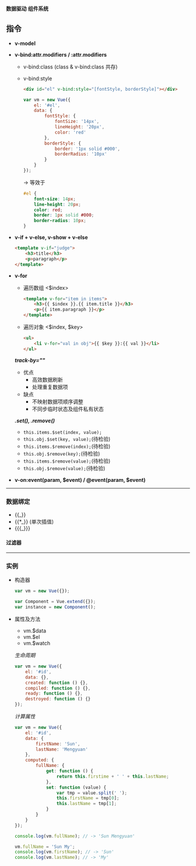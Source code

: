 __数据驱动__ __组件系统__

## 指令 ##
+ __v-model__
+ __v-bind:attr.modifiers / :attr.modifiers__
    + v-bind:class (class & v-bind:class 共存)
    + v-bind:style

        ```html
        <div id="el" v-bind:style="[fontStyle, borderStyle]"></div>
        ```
        ```javascript
        var vm = new Vue({
            el: '#el',
            data: {
                fontStyle: {
                    fontSize: '14px',
                    lineHeight: '20px',
                    color: 'red'
                },
                borderStyle: {
                    border: '1px solid #000',
                    borderRadius: '10px'
                }
            }
        });
        ```

        -> 等效于
        ```css
        #el {
            font-size: 14px;
            line-height: 20px;
            color: red;
            border: 1px solid #000;
            border-radius: 10px;
        }
        ```
+ __v-if + v-else, v-show + v-else__

    ```html
    <template v-if="judge">
        <h3>title</h3>
        <p>paragraph</p>
    </template>
    ```
+ __v-for__
    + 遍历数组 <$index>

        ```html
        <template v-for="item in items">
            <h3>{{ $index }}.{{ item.title }}</h3>
            <p>{{ item.paragraph }}</p>
        </template>
        ```
    + 遍历对象 <$index, $key>

        ```html
        <ul>
            <li v-for="val in obj">{{ $key }}:{{ val }}</li>
        </ul>
        ```

    ___track-by=""___
    + 优点
        + 高效数据刷新
        + 处理重复数据项
    + 缺点
        + 不映射数据项顺序调整
        + 不同步临时状态及组件私有状态
    
    ___.$set(), .$remove()___
    + `this.items.$set(index, value);`
    + `this.obj.$set(key, value);`(待检验)
    + `this.items.$remove(index);`(待检验)
    + `this.obj.$remove(key);`(待检验)
    + `this.items.$remove(value);`(待检验)
    + `this.obj.$remove(value);`(待检验)

+ __v-on:event(param, $event) / @event(param, $event)__

***

### 数据绑定 ###
+ {{_}}
+ {{*_}} (单次插值)
+ {{{_}}}

#### 过滤器 ####

***

### 实例 ###
+ 构造器

    ```javascript
    var vm = new Vue({});
    ```
    ```javascript
    var Component = Vue.extend({});
    var instance = new Component();
    ```
+ 属性及方法
    + vm.$data
    + vm.$el
    + vm.$watch

    _生命周期_
    ```javascript
    var vm = new Vue({
        el: '#id',
        data: {},
        created: function () {},
        compiled: function () {},
        ready: function () {},
        destroyed: function () {}
    });
    ```

    _计算属性_
    ```javascript
    var vm = new Vue({
        el: '#id',
        data: {
            firstName: 'Sun',
            lastName: 'Mengyuan'
        },
        computed: {
            fullName: {
                get: function () {
                    return this.firstime + ' ' + this.lastName;
                },
                set: function (value) {
                    var tmp = value.split(' ');
                    this.firstName = tmp[0];
                    this.lastName = tmp[1];
                }
            }
        }
    });

    console.log(vm.fullName); // -> 'Sun Mengyuan'
 
    vm.fullName = 'Sun My';
    console.log(vm.firstName); // -> 'Sun'
    console.log(vm.lastName); // -> 'My'
    ```
